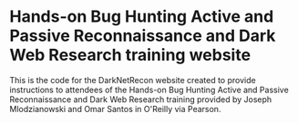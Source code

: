 # Hands-on Bug Hunting Active and Passive Reconnaissance and Dark Web Research training website
This is the code for the DarkNetRecon website created to provide instructions to attendees of the Hands-on Bug Hunting Active and Passive Reconnaissance and Dark Web Research training provided by Joseph Mlodzianowski and Omar Santos in O'Reilly via Pearson.
